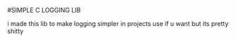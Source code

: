 #SIMPLE C LOGGING LIB

i made this lib to make logging simpler in projects use if u want but its pretty shitty
